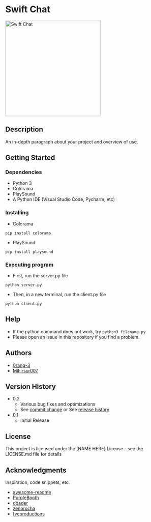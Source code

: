 # Swift Chat
<img src="https://i.imgur.com/Xljxlw6.png" alt="Swift Chat" width="300"/>


## Description

An in-depth paragraph about your project and overview of use.

## Getting Started

### Dependencies

* Python 3
* Colorama
* PlaySound
* A Python IDE (Visual Studio Code, Pycharm, etc)

### Installing

* Colorama
```
pip install colorama
```
* PlaySound
```
pip install playsound
```

### Executing program

* First, run the server.py file
```
python server.py
```
* Then, in a new terminal, run the client.py file
```
python client.py
```

## Help

* If the python command does not work, try `python3 filename.py`
* Please open an issue in this repository if you find a problem.


## Authors

* [0rang-3](https://github.com/0rang-3)
* [Mihirsur007](https://github.com/mihirsur007)

## Version History

* 0.2
    * Various bug fixes and optimizations
    * See [commit change]() or See [release history]()
* 0.1
    * Initial Release

## License

This project is licensed under the [NAME HERE] License - see the LICENSE.md file for details

## Acknowledgments

Inspiration, code snippets, etc.
* [awesome-readme](https://github.com/matiassingers/awesome-readme)
* [PurpleBooth](https://gist.github.com/PurpleBooth/109311bb0361f32d87a2)
* [dbader](https://github.com/dbader/readme-template)
* [zenorocha](https://gist.github.com/zenorocha/4526327)
* [fvcproductions](https://gist.github.com/fvcproductions/1bfc2d4aecb01a834b46)
